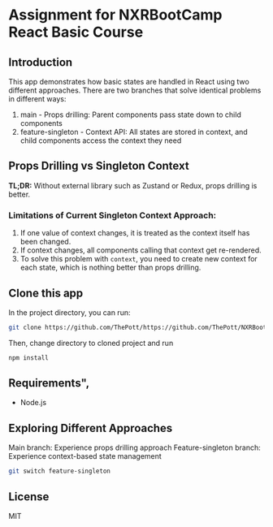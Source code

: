 # Assignment for NXRBootCamp React Basic Course

## Introduction
This app demonstrates how basic states are handled in React using two different approaches.
There are two branches that solve identical problems in different ways:

1. main - Props drilling: Parent components pass state down to child components
2. feature-singleton - Context API: All states are stored in context, and child components access the context they need

## Props Drilling vs Singleton Context
**TL;DR:** Without external library such as Zustand or Redux, props drilling is better.

### Limitations of Current Singleton Context Approach:
1. If one value of context changes, it is treated as the context itself has been changed.
2. If context changes, all components calling that context get re-rendered.
3. To solve this problem with `context`, you need to create new context for each state, which is nothing better than props drilling.


## Clone this app
In the project directory, you can run:
```bash
git clone https://github.com/ThePott/https://github.com/ThePott/NXRBootCamp-lecturenote-todo-list
```
Then, change directory to cloned project and run
```bash
npm install
```

## Requirements",
* Node.js

## Exploring Different Approaches

Main branch: Experience props drilling approach
Feature-singleton branch: Experience context-based state management

```bash
git switch feature-singleton
```

## License
MIT